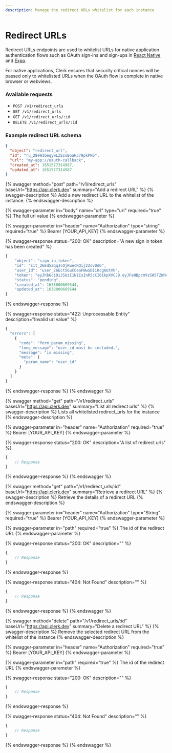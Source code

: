 ```yaml
---
description: Manage the redirect URLs whitelist for each instance
---
```


# Redirect URLs

Redirect URLs endpoints are used to whitelist URLs for native application authentication flows such as OAuth sign-ins and sign-ups in [React Native](../clerk-react/) and [Expo](../clerk-expo.md).

For native applications, Clerk ensures that security critical nonces will be passed only to whitelisted URLs when the OAuth flow is complete in native browser or webviews.

### Available requests

* `POST /v1/redirect_urls`
* `GET /v1/redirect_urls`
* `GET /v1/redirect_urls/:id`
* `DELETE /v1/redirect_urls/:id`

### Example redirect URL schema

```json
{
  "object": "redirect_url",
  "id": "ru_28eW1GeqywLZSzoBoaHJ79pkPR6",
  "url": "my-app://oauth-callback",
  "created_at": 1651577314987,
  "updated_at": 1651577314987
}
```

{% swagger method="post" path="/v1/redirect_urls" baseUrl="https://api.clerk.dev" summary="Add a redirect URL" %}
{% swagger-description %}
Add a new redirect URL to the whitelist of the instance.
{% endswagger-description %}

{% swagger-parameter in="body" name="url" type="url" required="true" %}
The full url value
{% endswagger-parameter %}

{% swagger-parameter in="header" name="Authorization" type="string" required="true" %}
Bearer [YOUR_API_KEY]
{% endswagger-parameter %}

{% swagger-response status="200: OK" description="A new sign in token has been created" %}
```javascript
{
    "object": "sign_in_token",
    "id": "sit_26Ed5ZqqJcOjRwecRQij2ZovDdG",
    "user_id": "user_26Ect5GuCCeaFWwSDiiKcgAGtVk",
    "token": "eyJhbGciOiJSUzI1NiIsInR5cCI6IkpXVCJ9.eyJFeHBpcmVzSW5TZWNvbmRzIjo1LCJleHAiOjE2NDY5OTI1MDEsImlpZCI6Imluc18yNkVja3R0TnJDamE3YTZQT0xINTVDQVBpZmQiLCJzaWQiOiJzaXRfMjZFZDVacXFKY09qUndlY1JRaWoyWm92RGRHIiwic3QiOiJzaWduX2luX3Rva2VuIn0.j6Gwl6g2QcAJ9AjRvG1k7aUrnMCyPU49hYgTlmDG9gD_8Yd7sxUepyDdCHRaDaABlWg-G3tUs09HRfdrAXM-4e6NwcEy_ak1LWkE3G6WVhPnlomwH7n7BsIbmoybf91Eel0XRlb33XdUVaWNaA_CH8INkVLtXfZWTorNsAN2-Es_6G-Jtz4Zvw8hZBtXQDMSlyl27rxohMvfefv-ffG6Kd0XsvT9yYj2kik5KcONMWO6XEPtMZRoHzMabnmPQbLrUPBmbnU_1UVFpxL0LfuOXlxbV3LIvuejmhNZZtR0ZwcbrAnXruof4KjmCK_QOpqShI3dTlyYTV18amy2se5oxA",
    "status": "pending",
    "created_at": 1638000669544,
    "updated_at": 1638000669544
}
```
{% endswagger-response %}

{% swagger-response status="422: Unprocessable Entity" description="Invalid url value" %}
```javascript
{
  "errors": [
    {
      "code": "form_param_missing",
      "long_message": "user_id must be included.",
      "message": "is missing",
      "meta": {
        "param_name": "user_id"
      }
    }
  ]
}
```
{% endswagger-response %}
{% endswagger %}

{% swagger method="get" path="/v1/redirect_urls" baseUrl="https://api.clerk.dev" summary="List all redirect urls" %}
{% swagger-description %}
Lists all whitelisted redirect_urls for the instance
{% endswagger-description %}

{% swagger-parameter in="header" name="Authorization" required="true" %}
Bearer [YOUR_API_KEY]
{% endswagger-parameter %}

{% swagger-response status="200: OK" description="A list of redirect urls" %}
```javascript
{
    // Response
}
```
{% endswagger-response %}
{% endswagger %}

{% swagger method="get" path="/v1/redirect_urls/:id" baseUrl="https://api.clerk.dev" summary="Retrieve a redirect URL" %}
{% swagger-description %}
Retrieve the details of a redirect URL
{% endswagger-description %}

{% swagger-parameter in="header" name="Authorization" type="String" required="true" %}
Bearer [YOUR_API_KEY]
{% endswagger-parameter %}

{% swagger-parameter in="path" required="true" %}
The id of the redirect URL
{% endswagger-parameter %}

{% swagger-response status="200: OK" description="" %}
```javascript
{
    // Response
}
```
{% endswagger-response %}

{% swagger-response status="404: Not Found" description="" %}
```javascript
{
    // Response
}
```
{% endswagger-response %}
{% endswagger %}

{% swagger method="delete" path="/v1/redirect_urls/:id" baseUrl="https://api.clerk.dev" summary="Delete a redirect URL" %}
{% swagger-description %}
Remove the selected redirect URL from the whitelist of the instance
{% endswagger-description %}

{% swagger-parameter in="header" name="Authorization" required="true" %}
Bearer [YOUR_API_KEY]
{% endswagger-parameter %}

{% swagger-parameter in="path" required="true" %}
The id of the redirect URL
{% endswagger-parameter %}

{% swagger-response status="200: OK" description="" %}
```javascript
{
    // Response
}
```
{% endswagger-response %}

{% swagger-response status="404: Not Found" description="" %}
```javascript
{
    // Response
}
```
{% endswagger-response %}
{% endswagger %}
